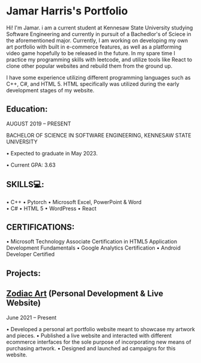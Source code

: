 # Jamar Harris's Portfolio

Hi! I'm Jamar. i am a current student at Kennesaw State University studying Software Engineering and currently in pursuit of a Bachedlor's of Sciece in the aforementioned major. Currently, I am working on developing my own art portfolio with built in e-commerce features, as well as a platforming video game hopefully to be released in the future. In my spare time I practice my programming skills with leetcode, and utilize tools like React to clone other popular websites and rebuild them from the ground up.

I have some experience utilizing different programming languages such as C++, C#, and HTML 5. HTML specifically was utilized during the early development stages of my website.


## Education:

AUGUST 2019 – PRESENT

BACHELOR OF SCIENCE IN SOFTWARE ENGINEERING, KENNESAW STATE UNIVERSITY

•	Expected to graduate in May 2023.

•	Current GPA: 3.63

## SKILLS💻:

•	C++
•	Pytorch
•	Microsoft Excel, PowerPoint & Word	
•	C#
•	HTML 5
•	WordPress
•	React

## CERTIFICATIONS:

•	Microsoft Technology Associate Certification in HTML5 Application Development Fundamentals
•	Google Analytics Certification 
•	Android Developer Certified


## Projects:

## [Zodiac Art](https://art-of-zodiac.com/) (Personal Development & Live Website)
June 2021 – Present

•	Developed a personal art portfolio website meant to showcase my artwork and pieces.
•	Published a live website and interacted with different ecommerce interfaces for the sole purpose of incorporating new means of purchasing artwork.
•	Designed and launched ad campaigns for this website.
